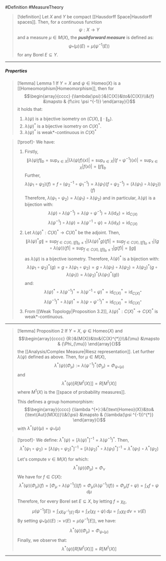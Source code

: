 #Definition #MeasureTheory 

> [!definition]
> Let $X$ and $Y$ be compact [[Hausdorff Space|Hausdorff spaces]]. Then, for a continuous function $$\psi:X\to Y$$and a measure $\mu\in M(X)$, the ***pushforward measure*** is defined as: $$\psi_{*}(\mu)(E)=\mu(\psi ^{-1}(E))$$for any Borel $E\subseteq Y$. 
---
##### Properties
> [!lemma] Lemma 1
> If $Y=X$ and $\psi\in \text{Homeo}(X)$ is a [[Homeomorphism|Homeomorphism]], then for $$\begin{array}{cccc} {\lambda(\psi):}&{C(X)}&\to&{C(X)}\\&{f} &\mapsto & {f\circ \psi ^{-1}} \end{array}{}$$it holds that: 
> 1. $\lambda(\psi)$ is a bijective isometry on $(C(X),\|\cdot\|_{b})$.
> 2. $\lambda(\psi)^{*}$ is a bijective isometry on $C(X)^{*}$.
> 3. $\lambda(\psi)^{*}$ is weak\*-continuous in $C(X)^{*}$ 

> [!proof]-
> We have: 
> 1. Firstly, $$\left\| \lambda(\psi)f \right\|_{b}=\sup_{x\in X}\left| (\lambda(\psi)f)(x) \right|=\sup_{x\in X}\left| (f\circ\psi ^{-1})(x) \right|=\sup_{x\in X}\left| f(x) \right|=\left\| f \right\|_{b}$$
> 	Further, $$\lambda(\psi_{1}\circ \psi_{2})(f)=f\circ (\psi_{2}^{-1}\circ \psi_{1}^{-1})=\lambda(\psi_{1})(f\circ \psi_{2}^{-1})=(\lambda(\psi_{1})\circ \lambda(\psi_{2}))(f)$$Therefore, $\lambda(\psi_{1}\circ\psi_{2})=\lambda(\psi_{1})\circ\lambda(\psi_{2})$ and in particular, $\lambda(\psi)$ is a bijection with: $$\lambda(\psi)\circ \lambda(\psi ^{-1})=\lambda(\psi \circ \psi ^{-1})=\lambda(\text{id}_{X})=\text{id}_{C(X)}$$$$\lambda(\psi ^{-1})\circ \lambda(\psi)=\lambda(\psi ^{-1}\circ \psi)=\lambda(\text{id}_{X})=\text{id}_{C(X)}$$ 
> 2. Let $\lambda(\psi)^{*}:C(X)^{*}\to C(X)^{*}$ be the adjoint. Then, $$\|\lambda(\psi)^{*}g\|=\sup_{f\in C(X),\|f\|_{b}\leq 1}\left| (\lambda(\psi)^{*}g)(f) \right| =\sup_{f\in C(X),\|f\|_{b}\leq 1}\left| (g\circ \lambda(\psi))(f) \right|=\sup_{f\in C(X),\|f\|_{b}\leq 1}\left| g(f) \right| =\left\| g \right\| $$as $\lambda(\psi)$ is a bijective isometry. Therefore, $\lambda(\psi)^{*}$ is a bijection with: $$\lambda(\psi_{1} \circ \psi_{2})^{*}(g)=g\circ \lambda(\psi_{1}\circ \psi_{2})=g\circ \lambda(\psi_{1})\circ \lambda(\psi_{2})=\lambda(\psi_{2})^{*}(g\circ \lambda(\psi_{1}))=\lambda(\psi_{2})^{*}(\lambda(\psi_{1})^{*}(g))$$and: $$\lambda(\psi)^{*}\circ \lambda(\psi ^{-1})^{*}=\lambda(\psi^{-1}\circ \psi)^{*}=\text{id}_{C(X)}^{*}=\text{id}_{C(X)^{*}}$$$$\lambda(\psi ^{-1})^{*}\circ \lambda(\psi )^{*}=\lambda(\psi\circ \psi ^{-1})^{*}=\text{id}_{C(X)}^{*}=\text{id}_{C(X)^{*}}$$
> 3. From [[Weak Topology|Proposition 3.2]], $\lambda(\psi)^{*}:C(X)^{*}\to C(X)^{*}$ is weak\*-continuous.
---
> [!lemma] Proposition 2
> If $Y=X$, $\psi\in \text{Homeo}(X)$ and $$\begin{array}{cccc} {R:}&{M(X)}&\to&{C(X)^{*}}\\&{\mu} &\mapsto & {\Phi_{\mu}} \end{array}{}$$the [[Analysis/Complex Measure|Riesz representation]]. Let further $\lambda(\psi)$ defined as above. Then, for $\mu\in M(X)$, 
> $$\lambda ^{*}(\psi)(\Phi_{\mu}):=\lambda(\psi ^{-1})^{*}(\Phi_{\mu})=\Phi_{\psi_{*}(\mu)}$$ and$$\lambda ^{*}(\psi )[R[M^1(X)]]=R[M^1(X)]$$where $M^1(X)$ is the [[space of probability measures]].
> 
> This defines a group homomorphism: $$\begin{array}{cccc} {\lambda ^{*}:}&{\text{Homeo}(X)}&\to&{\text{Aut}(M(X))}\\&{\psi} &\mapsto & {\lambda(\psi ^{-1})^{*}} \end{array}{}$$with $\lambda ^{*}(\psi)(\mu)=\psi_{*}(\mu)$

> [!proof]-
> We define: $\lambda ^{*}(\psi)=[\lambda(\psi)^{*}]^{-1}=\lambda(\psi ^{-1})^{*}$. Then, $$\lambda ^{*}(\psi_{1}\circ \psi_{2})=[\lambda(\psi_{1}\circ \psi_{2})^{*}]^{-1}=[\lambda(\psi_{2})^{*}\circ \lambda(\psi_{1})^{*}]^{-1}=\lambda ^{*}(\psi_{1})\circ \lambda ^{*}(\psi_{2})$$
> 
> Let's compute $\nu\in M(X)$ for which: $$\lambda ^{*}(\psi)(\Phi_{\mu})=\Phi_{\nu}$$We have for $f\in C(X)$: $$\lambda ^{*}(\psi)(\Phi_{\mu})(f)=[\Phi_{\mu}\circ \lambda(\psi ^{-1})](f)=\Phi_{\mu}(\lambda(\psi ^{-1})(f))=\Phi_{\mu}(f\circ \psi)=\int_{X}^{} f\circ \psi \, d\mu $$
> 
> Therefore, for every Borel set $E\subseteq X$, by letting $f=\chi_{E}$, $$\mu(\psi ^{-1}[E])=\int_{X}^{} \chi_{\psi ^{-1}[E]}\, d\mu=\int_{X}^{} (\chi_{E}\circ \psi) \, d\mu=\int_{X}^{} \chi_{E}\, d\nu=\nu(E)  $$By setting $\psi_{*}(\mu)(E):=\nu(E)=\mu(\psi ^{-1}[E])$, we have: $$\lambda ^{*}(\psi)(\Phi_{\mu})=\Phi_{\psi_{*}(\mu)}$$Finally, we observe that: $$\lambda^{*}(\psi)[R[M^1(X)]]=R[M^1(X)]$$
---
